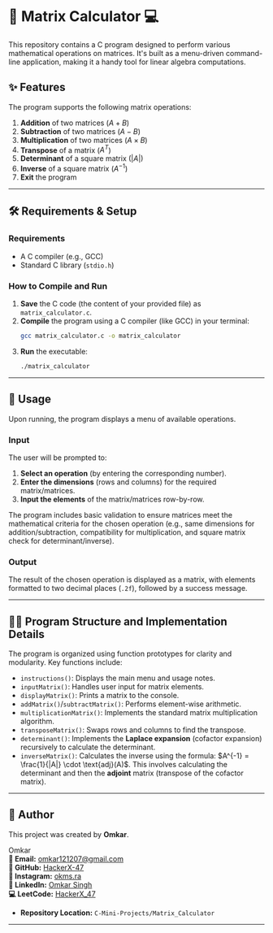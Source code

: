 # 🔢 Matrix Calculator 💻

This repository contains a C program designed to perform various mathematical operations on matrices. It's built as a menu-driven command-line
application, making it a handy tool for linear algebra computations.

## ✨ Features

The program supports the following matrix operations:

1.  **Addition** of two matrices ($A + B$)
2.  **Subtraction** of two matrices ($A - B$)
3.  **Multiplication** of two matrices ($A \times B$)
4.  **Transpose** of a matrix ($A^T$)
5.  **Determinant** of a square matrix ($|A|$)
6.  **Inverse** of a square matrix ($A^{-1}$)
7.  **Exit** the program

---

## 🛠️ Requirements & Setup

### Requirements

* A C compiler (e.g., GCC)
* Standard C library (`stdio.h`)

### How to Compile and Run

1.  **Save** the C code (the content of your provided file) as `matrix_calculator.c`.
2.  **Compile** the program using a C compiler (like GCC) in your terminal:
    ```bash
    gcc matrix_calculator.c -o matrix_calculator
    ```
3.  **Run** the executable:
    ```bash
    ./matrix_calculator
    ```

---

## 📝 Usage

Upon running, the program displays a menu of available operations.

### Input

The user will be prompted to:

1.  **Select an operation** (by entering the corresponding number).
2.  **Enter the dimensions** (rows and columns) for the required matrix/matrices.
3.  **Input the elements** of the matrix/matrices row-by-row.

The program includes basic validation to ensure matrices meet the mathematical criteria for the chosen operation (e.g., same dimensions for addition/subtraction, compatibility for multiplication, and square matrix check for determinant/inverse).

### Output

The result of the chosen operation is displayed as a matrix, with elements formatted to two decimal places (`.2f`), followed by a success message.

---

## 👨‍💻 Program Structure and Implementation Details

The program is organized using function prototypes for clarity and modularity. Key functions include:

* `instructions()`: Displays the main menu and usage notes.
* `inputMatrix()`: Handles user input for matrix elements.
* `displayMatrix()`: Prints a matrix to the console.
* `addMatrix()`/`subtractMatrix()`: Performs element-wise arithmetic.
* `multiplicationMatrix()`: Implements the standard matrix multiplication algorithm.
* `transposeMatrix()`: Swaps rows and columns to find the transpose.
* `determinant()`: Implements the **Laplace expansion** (cofactor expansion) recursively to calculate the determinant.
* `inverseMatrix()`: Calculates the inverse using the formula: $A^{-1} = \frac{1}{|A|} \cdot \text{adj}(A)$. This involves calculating the determinant and then the **adjoint** matrix (transpose of the cofactor matrix).

---

## 👤 Author

This project was created by **Omkar**.

Omkar<br>
**📧 Email:** [omkar121207@gmail.com](mailto:omkar121207@gmail.com)  
**🐙 GitHub:** [HackerX-47](https://github.com/HackerX-47)  
**📸 Instagram:** [okms.ra](https://www.instagram.com/okms.ra/)  
**🔗 LinkedIn:** [Omkar Singh](https://www.linkedin.com/in/omkar-singh-ba2653381/)  
**💻 LeetCode:** [HackerX_47](https://leetcode.com/u/HackerX_47/)
* **Repository Location:** `C-Mini-Projects/Matrix_Calculator`

---